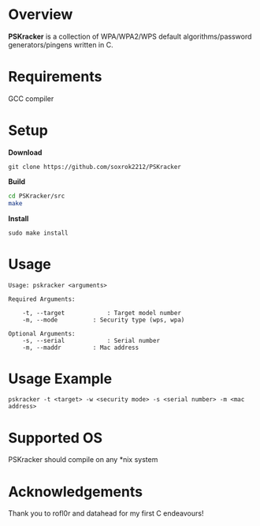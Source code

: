 # Overview

**PSKracker** is a collection of WPA/WPA2/WPS default algorithms/password generators/pingens written in C.

# Requirements

GCC compiler

# Setup

**Download**

`git clone https://github.com/soxrok2212/PSKracker`

**Build**

```bash
cd PSKracker/src
make
```

**Install**

`sudo make install`

# Usage

```
Usage: pskracker <arguments>

Required Arguments:

	-t, --target			: Target model number
	-m, --mode			: Security type (wps, wpa)
	
Optional Arguments:
	-s, --serial			: Serial number
	-m, --maddr			: Mac address

```

# Usage Example

`pskracker -t <target> -w <security mode> -s <serial number> -m <mac address>`

# Supported OS

PSKracker should compile on any *nix system

# Acknowledgements

Thank you to rofl0r and datahead for my first C endeavours!